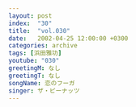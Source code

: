 ```yaml
---
layout: post
index:  "30"
title:  "vol.030"
date:   2002-04-25 12:00:00 +0300
categories: archive
tags: [浜田雅功]
youtube: "030"
greetingM: なし
greetingT: なし
songName: 恋のフーガ
singer: ザ・ピーナッツ
---
```

